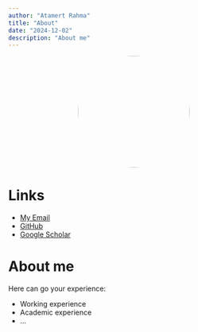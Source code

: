 ```yaml
---
author: "Atamert Rahma"
title: "About"
date: "2024-12-02"
description: "About me"
---
```


<div align="center">
  <img src="/images/rhino.png" width="225" height="auto" style="border-radius: 50%" />
</div>

# Links

- <a href="/my-email.txt" target="_blank">My Email</a>
- <a href="https://github.com/" target="_blank">GitHub</a>
- <a href="https://scholar.google.de" target="_blank">Google Scholar</a>

# About me

Here can go your experience:
- Working experience
- Academic experience
- ...
